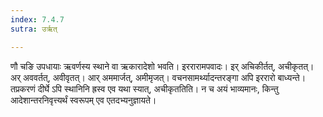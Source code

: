 ```yaml
---
index: 7.4.7
sutra: उर्ऋत्

---
```

णौ चङि उपधायाः ऋवर्णस्य स्थाने वा ऋकारादेशो भवति। इररारामपवादः। इर् अचिकीर्तत्, अचीकृतत्। अर् अववर्तत्, अवीवृतत्। आर् अममार्जत्, अमीमृजत्। वचनसामर्थ्यादन्तरङ्गा अपि इररारो बाध्यन्ते। तप्रकरणं दीर्घे ऽपि स्थानिनि ह्रस्व एव यथा स्यात्, अचीकृततिति। न च अयं भाव्यमानः, किन्तु आदेशान्तरनिवृत्त्यर्थं स्वरूपम् एव एतदभ्यनुज्ञायते।